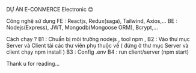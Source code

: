 DỰ ÁN E-CONMERCE Electronic 😍

Công nghệ sử dụng 
FE : Reactjs, Redux(saga), Tailwind, Axios,...
BE : Nodejs(Express), JWT, Mongodb(Mongoose ORM), Bcrypt,...  

Cách chạy ?
B1 : Chuẩn bị môi trường nodejs , tool npm , 
B2 : Vào thư mục Server và Client tải các thư viên phụ thuộc về ( đứng ở thư mục Server và client chạy npm install ) 
B3 : Config .env
B4 : run client/server (npm start) 

Thank u for reading...